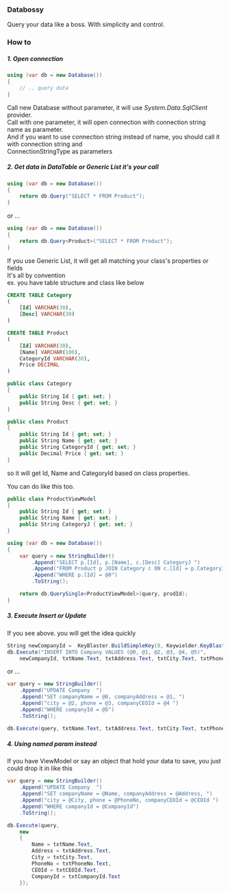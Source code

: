 ### Databossy

Query your data like a boss. With simplicity and control.

### How to

##### 1. Open connection  
```csharp
using (var db = new Database())
{
    // .. query data
}
```  

Call new Database without parameter, it will use *System.Data.SqlClient* provider.  
Call with one parameter, it will open connection with connection string name as parameter.  
And if you want to use connection string instead of name, you should call it with connection string and  
ConnectionStringType as parameters  
  
  
##### 2. Get data in DataTable or Generic List it's your call  
```csharp
using (var db = new Database())
{
    return db.Query("SELECT * FROM Product");
}
```  
  
or ...  
  
```csharp
using (var db = new Database())
{
    return db.Query<Product>("SELECT * FROM Product");
}
```  

If you use Generic List, it will get all matching your class's properties or fields  
It's all by convention  
ex. 
you have table structure and class like below  
```sql
CREATE TABLE Category
(
    [Id] VARCHAR(30),
    [Desc] VARCHAR(30)
)

CREATE TABLE Product
(
    [Id] VARCHAR(30),
    [Name] VARCHAR(100),
    CategoryId VARCHAR(30),
    Price DECIMAL
)
```

```csharp
public class Category
{
    public String Id { get; set; }
    public String Desc { get; set; }
}

public class Product
{
    public String Id { get; set; }
    public String Name { get; set; }
    public String CategoryId { get; set; }
    public Decimal Price { get; set; }
}
```

so it will get Id, Name and CategoryId based on class properties.  

You can do like this too.  
```csharp
public class ProductViewModel
{
    public String Id { get; set; }
    public String Name { get; set; }
    public String CategoryJ { get; set; }
}

using (var db = new Database())
{
    var query = new StringBuilder()
        .Append("SELECT p.[Id], p.[Name], c.[Desc] CategoryJ ")
        .Append("FROM Product p JOIN Category c ON c.[Id] = p.CategoryId ")
        .Append("WHERE p.[Id] = @0")
        .ToString();

    return db.QuerySingle<ProductViewModel>(query, prodId);
}
```
  
  
##### 3. Execute Insert or Update  
If you see above. you will get the idea quickly  
```csharp
String newCompanyId =  KeyBlaster.BuildSimpleKey(8, Keywielder.KeyBlaster.SimpleKeyType.ALPHANUMERIC);
db.Execute("INSERT INTO Company VALUES (@0, @1, @2, @3, @4, @5)",
    newCompanyId, txtName.Text, txtAddress.Text, txtCity.Text, txtPhoneNo.Text, txtCEOId.Text);
```
  
or ...  
  
```csharp
var query = new StringBuilder()
    .Append("UPDATE Company  ")
    .Append("SET companyName = @0, companyAddress = @1, ")
    .Append("city = @2, phone = @3, companyCEOId = @4 ")
    .Append("WHERE companyId = @5")
    .ToString();

db.Execute(query, txtName.Text, txtAddress.Text, txtCity.Text, txtPhoneNo.Text, txtCEOId.Text, txtCompanyId.Text);
```
  
  
##### 4. Using named param instead  
If you have ViewModel or say an object that hold your data to save, you just could drop it in like this  
```csharp
var query = new StringBuilder()
    .Append("UPDATE Company  ")
    .Append("SET companyName = @Name, companyAddress = @Address, ")
    .Append("city = @City, phone = @PhoneNo, companyCEOId = @CEOId ")
    .Append("WHERE companyId = @CompanyId")
    .ToString();

db.Execute(query,
    new
    {
        Name = txtName.Text,
        Address = txtAddress.Text,
        City = txtCity.Text,
        PhoneNo = txtPhoneNo.Text,
        CEOId = txtCEOId.Text,
        CompanyId = txtCompanyId.Text
    });
```
